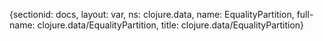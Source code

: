 {sectionid: docs, layout: var, ns: clojure.data, name: EqualityPartition, full-name: clojure.data/EqualityPartition,
  title: clojure.data/EqualityPartition}
